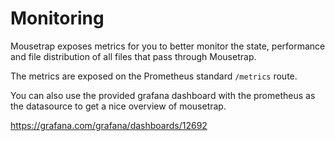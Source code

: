 # Monitoring

Mousetrap exposes metrics for you to better monitor the state, performance and file distribution of all files that pass through Mousetrap.

The metrics are exposed on the Prometheus standard `/metrics` route.

You can also use the provided grafana dashboard with the prometheus as the datasource to get a nice overview of mousetrap.

https://grafana.com/grafana/dashboards/12692
